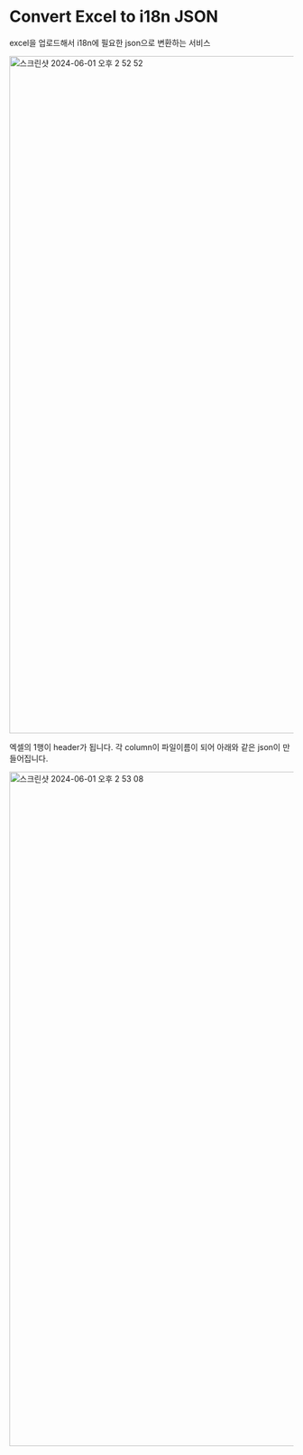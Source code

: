 # Convert Excel to i18n JSON

excel을 업로드해서 i18n에 필요한 json으로 변환하는 서비스


<img width="1199" alt="스크린샷 2024-06-01 오후 2 52 52" src="https://github.com/ryu9663/excel-to-json/assets/66232436/65bff222-532e-45c4-9aad-f5db0deb961c">

엑셀의 1행이 header가 됩니다. 각 column이 파일이름이 되어 아래와 같은 json이 만들어집니다.

<img width="1194" alt="스크린샷 2024-06-01 오후 2 53 08" src="https://github.com/ryu9663/excel-to-json/assets/66232436/a4be7873-6c4e-4d58-872f-e1860671d59b">
